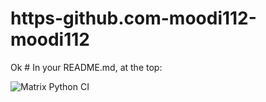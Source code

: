 # https-github.com-moodi112-moodi112
Ok # In your README.md, at the top:

![Matrix Python CI](https://github.com/<moodi112>/<.org>/workflows/Matrix%20Python%20CI/badge.svg)

